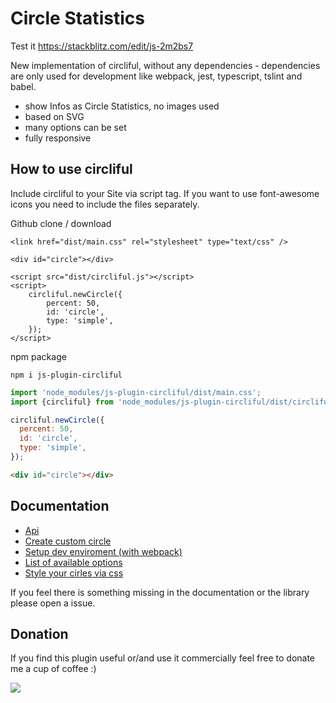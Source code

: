 # Circle Statistics #

Test it https://stackblitz.com/edit/js-2m2bs7

New implementation of circliful, without any dependencies - dependencies are only used for development like webpack, jest, typescript, tslint and babel.

* show Infos as Circle Statistics, no images used
* based on SVG
* many options can be set
* fully responsive

## How to use circliful

Include circliful to your Site via script tag. If you want to use font-awesome icons you need to include the files separately.

Github clone / download

```
<link href="dist/main.css" rel="stylesheet" type="text/css" />

<div id="circle"></div>

<script src="dist/circliful.js"></script>
<script>
    circliful.newCircle({
        percent: 50,
        id: 'circle',
        type: 'simple',
    });
</script>
```

npm package

```
npm i js-plugin-circliful
```
   
```javascript
import 'node_modules/js-plugin-circliful/dist/main.css';
import {circliful} from 'node_modules/js-plugin-circliful/dist/circliful';

circliful.newCircle({
  percent: 50,
  id: 'circle',
  type: 'simple',
});
```

```html
<div id="circle"></div>
```

## Documentation

* [Api](./docs/api.md)
* [Create custom circle](./docs/create-new-circle.md)
* [Setup dev enviroment (with webpack)](./docs/dev-environment.md)
* [List of available options](./docs/options.md)
* [Style your cirles via css](./docs/style-elements.md)

If you feel there is something missing in the documentation or the library please open a issue.

Donation
--------
If you find this plugin useful or/and use it commercially feel free to donate me a cup of coffee :)

[![](https://www.paypalobjects.com/en_US/i/btn/btn_donateCC_LG.gif)](https://www.paypal.com/cgi-bin/webscr?cmd=_s-xclick&hosted_button_id=D3F2MMNDHQ9KQ)
